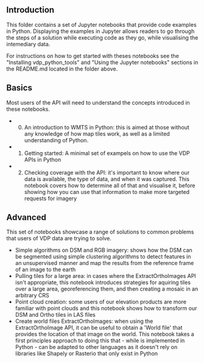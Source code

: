 ## Introduction

This folder contains a set of Jupyter notebooks that provide code examples in Python. Displaying the examples in Jupyter allows readers to go through the steps of a solution while executing code as they go, while visualising the intemediary data.

For instructions on how to get started with theses notebooks see the "Installing vdp_python_tools" and "Using the Jupyter notebooks" sections in the README.md located in the folder above.

## Basics

Most users of the API will need to understand the concepts introduced in these notebooks.

- 0. An introduction to WMTS in Python: this is aimed at those without any knowledge of how map tiles work, as well as a limited understanding of Python. 
- 1. Getting started: A minimal set of exampels on how to use the VDP APIs in Python
- 2. Checking coverage with the API: it's important to know where our data is available, the type of data, and when it was captured. This notebook covers how to determine all of that and visualise it, before showing how you can use that information to make more targeted requests for imagery

## Advanced

This set of notebooks showcase a range of solutions to common problems that users of VDP data are trying to solve.

- Simple algorithms on DSM and RGB imagery: shows how the DSM can be segmented using simple clustering algorithms to detect features in an unsupervised manner and map the results from the reference frame of an image to the earth
- Pulling tiles for a large area: in cases where the ExtractOrthoImages API isn't appropriate, this notebook introduces strategies for aquiring tiles over a large area, georeferencing them, and then creating a mosaic in an arbitrary CRS
- Point cloud creation: some users of our elevation products are more familiar with point clouds and this notebook shows how to transform our DSM and Ortho tiles in LAS files
- Create world files ExtractOrthoImages: when using the ExtractOrthoImage API, it can be useful to obtain a 'World file' that provides the location of that image on the world. This notebook takes a first principles approach to doing this that - while is implemented in Python - can be adapted to other languages as it doesn't rely on libraries like Shapely or Rasterio that only exist in Python 


